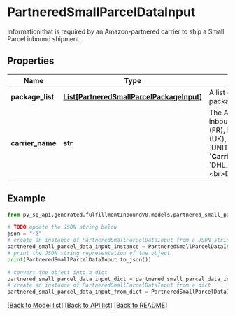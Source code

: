 # PartneredSmallParcelDataInput

Information that is required by an Amazon-partnered carrier to ship a Small Parcel inbound shipment.

## Properties

Name | Type | Description | Notes
------------ | ------------- | ------------- | -------------
**package_list** | [**List[PartneredSmallParcelPackageInput]**](PartneredSmallParcelPackageInput.md) | A list of dimensions and weight information for packages. | [optional] 
**carrier_name** | **str** | The Amazon-partnered carrier to use for the inbound shipment. **&#x60;CarrierName&#x60;** values in France (FR), Italy (IT), Spain (ES), the United Kingdom (UK), and the United States (US): &#x60;UNITED_PARCEL_SERVICE_INC&#x60;. &lt;br&gt; **&#x60;CarrierName&#x60;** values in Germany (DE): &#x60;DHL_STANDARD&#x60;,&#x60;UNITED_PARCEL_SERVICE_INC&#x60;. &lt;br&gt;Default: &#x60;UNITED_PARCEL_SERVICE_INC&#x60;. | [optional] 

## Example

```python
from py_sp_api.generated.fulfillmentInboundV0.models.partnered_small_parcel_data_input import PartneredSmallParcelDataInput

# TODO update the JSON string below
json = "{}"
# create an instance of PartneredSmallParcelDataInput from a JSON string
partnered_small_parcel_data_input_instance = PartneredSmallParcelDataInput.from_json(json)
# print the JSON string representation of the object
print(PartneredSmallParcelDataInput.to_json())

# convert the object into a dict
partnered_small_parcel_data_input_dict = partnered_small_parcel_data_input_instance.to_dict()
# create an instance of PartneredSmallParcelDataInput from a dict
partnered_small_parcel_data_input_from_dict = PartneredSmallParcelDataInput.from_dict(partnered_small_parcel_data_input_dict)
```
[[Back to Model list]](../README.md#documentation-for-models) [[Back to API list]](../README.md#documentation-for-api-endpoints) [[Back to README]](../README.md)


